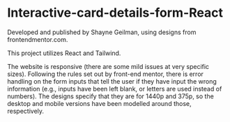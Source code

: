 # Interactive-card-details-form-React


Developed and published by Shayne Geilman, using designs from frontendmentor.com.




This project utilizes React and Tailwind. 


The website is responsive (there are some mild issues at very specific sizes). Following the rules set out by front-end mentor, there is error handling on the form inputs that tell the user if they have input the wrong information (e.g., inputs have been left blank, or letters are used instead of numbers). 
The designs specify that they are for 1440p and 375p, so the desktop and mobile versions have been modelled around those, respectively. 
